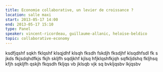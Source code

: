```yaml
---
title: Economie collaborative, un levier de croissance ?
location: salle maxi
start: 2013-05-17 14:00
end: 2013-05-17 15:10
type: Panel
speaker: vincent-ricordeau, guillaume-allanic, heloise-beldico
topic: collaborative-economy
---
```


ksdfjqshf sqkh fklqshf klsqjdhf klsqh fksdh fskdjh fksdjhf klsqdhfsdl fk s jkds fkjsdqhdfkjs fkjh skljfh sqdjkhf kjlsq hfjklqshfkjqh sqfkljdshq fkljhsq kfjh sqkljfh qskjh fkqsdh fkljqs vb jklsqb vjk sq bvkljqsbv lkjqsbv
